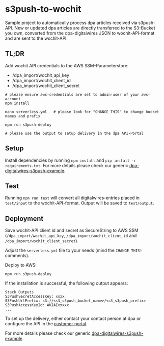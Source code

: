 # s3push-to-wochit

Sample project to automatically process dpa articles received via s3push-API. New or updated dpa articles are directly transferred to the S3-Bucket you own, converted from the dpa-digitalwires JSON to wochit-API-format and are sent to the wochit-API.

## TL;DR

Add wochit API credentials to the AWS SSM-Parameterstore:

- /dpa_import/wochit_api_key
- /dpa_import/wochit_client_id
- /dpa_import/wochit_client_secret

```
# please ensure aws-credentials are set to admin-user of your aws-account
npm install

nano serverless.yml   # please look for "CHANGE THIS" to change bucket names and prefix

npm run s3push-deploy

# please use the output to setup delivery in the dpa API-Portal
```

## Setup

Install dependencies by running `npm install` and `pip install -r requirements.txt`. For more details please check our generic [dpa-digitalwires-s3push-example](https://github.com/dpa-newslab/dpa-digitalwires-s3push-example/tree/main).

## Test

Running `npm run test` will convert all digitalwires-entries placed in `test/input` to the wochit-API-format. Output will be saved to `test/output`.

## Deployment

Save wochit-API client id and secret as SecureString to AWS SSM (`/dpa_import/wochit_api_key`, `/dpa_import/wochit_client_id` and `/dpa_import/wochit_client_secret`).

Adjust the `serverless.yml` file to your needs (mind the `CHANGE THIS!` comments).

Deploy to AWS:

```
npm run s3push-deploy
```

If the installation is successful, the following output appears:

```
Stack Outputs
S3PushSecretAccessKey: xxxx
S3PushUrlPrefix: s3://<s3_s3push_bucket_name>/<s3_s3push_prefix>
S3PushAccessKeyId: AKIAIxxxxx
... 
```

To set up the delivery, either contact your contact person at dpa or configure the API in the [customer portal](https://api-portal.dpa-newslab.com/).

For more details please check our generic [dpa-digitalwires-s3push-example](https://github.com/dpa-newslab/dpa-digitalwires-s3push-example/tree/main).